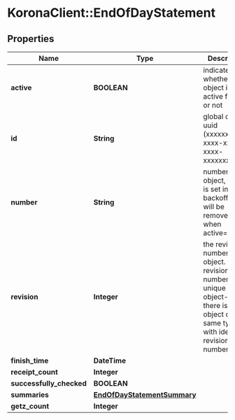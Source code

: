 # KoronaClient::EndOfDayStatement

## Properties
Name | Type | Description | Notes
------------ | ------------- | ------------- | -------------
**active** | **BOOLEAN** | indicates whether the object is active for use or not | [optional] 
**id** | **String** | global object uuid (xxxxxxxx-xxxx-xxxx-xxxx-xxxxxxxxxxxx) | [optional] 
**number** | **String** | number of the object, like it is set in backoffice; will be removed when active&#x3D;false | [optional] 
**revision** | **Integer** | the revision number of the object. revision numbers are unique per object-type. there is is no object of the same type with identical revision numbers. | [optional] 
**finish_time** | **DateTime** |  | [optional] 
**receipt_count** | **Integer** |  | [optional] 
**successfully_checked** | **BOOLEAN** |  | [optional] 
**summaries** | [**EndOfDayStatementSummary**](EndOfDayStatementSummary.md) |  | [optional] 
**getz_count** | **Integer** |  | [optional] 


